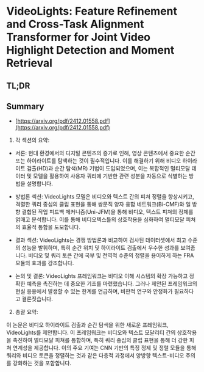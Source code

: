 # VideoLights: Feature Refinement and Cross-Task Alignment Transformer for Joint Video Highlight Detection and Moment Retrieval
## TL;DR
## Summary
- [https://arxiv.org/pdf/2412.01558.pdf](https://arxiv.org/pdf/2412.01558.pdf)

1. 각 섹션의 요약:

- 서론: 현대 환경에서의 디지털 콘텐츠의 증가로 인해, 영상 콘텐츠에서 중요한 순간 또는 하이라이트를 탐색하는 것이 필수적입니다. 이를 해결하기 위해 비디오 하이라이트 검출(HD)과 순간 탐색(MR) 기법이 도입되었으며, 이는 복합적인 멀티모달 데이터 및 모델을 활용하여 사용자 쿼리에 기반한 관련 성분을 자동으로 식별하는 방법을 설명합니다.

- 방법론 섹션: VideoLights 모델은 비디오와 텍스트 간의 피쳐 정렬을 향상시키고, 격렬한 쿼리 중심의 클립 표현을 통해 쌍문직 양자 융합 네트워크(Bi-CMF)와 일 방향 결합된 작업 피드백 메커니즘(Uni-JFM)을 통해 비디오, 텍스트 피쳐의 정체를 얽매고 분석합니다. 이를 통해 비디오텍스틀의 상호작용을 심화하여 멀티모달 피쳐의 효율적 통합을 도모합니다.

- 결과 섹션: VideoLights는 경쟁 방법론과 비교하여 검사된 데이터셋에서 최고 수준의 성능을 발휘하며, 특히 순간 위치 및 하이라이트 검출에서 우수한 성과를 보여줍니다. 비디오 및 쿼리 토큰 간에 국부 및 전역적 수준의 정렬을 용이하게 하는 FRA 모듈의 효과를 강조합니다.

- 논의 및 결론: VideoLights 프레임워크는 비디오 이해 시스템의 확장 가능하고 정확한 예측을 촉진하는 데 중요한 기초를 마련했습니다. 그러나 제안된 프레임워크의 현실 응용에서 발생할 수 있는 한계를 언급하며, 비판적 연구와 안정화가 필요하다고 결론짓습니다.

2. 총괄 요약:

이 논문은 비디오 하이라이트 검출과 순간 탐색을 위한 새로운 프레임워크, VideoLights를 제안합니다. 이 프레임워크는 비디오와 텍스트 모달리티 간의 상호작용을 촉진하여 멀티모달 피쳐를 통합하며, 특히 쿼리 중심의 클립 표현을 통해 더 강한 피쳐 연계성을 제공합니다. 이의 주요 기여는 CNN 기반의 특징 정제 및 정렬 모듈을 통해 쿼리와 비디오 토큰을 정렬하는 것과 같은 다층적 과정에서 양방향 텍스트-비디오 주의를 강화하는 것을 포함합니다.